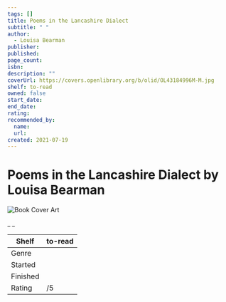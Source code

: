 ```yaml
---
tags: []
title: Poems in the Lancashire Dialect
subtitle: " "
author:
  - Louisa Bearman
publisher:
published:
page_count:
isbn:
description: ""
coverUrl: https://covers.openlibrary.org/b/olid/OL43184996M-M.jpg
shelf: to-read
owned: false
start_date:
end_date:
rating:
recommended_by:
  name:
  url:
created: 2021-07-19
---
```


# Poems in the Lancashire Dialect by Louisa Bearman

![Book Cover Art](https://covers.openlibrary.org/b/olid/OL43184996M-M.jpg)

_ _

| Shelf | to-read |
| --- | --- |
| Genre |  |
| Started |  |
| Finished |  |
| Rating | /5 |

